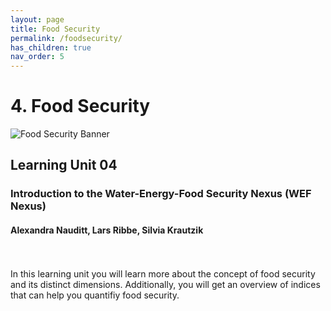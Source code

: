 ```yaml
---
layout: page
title: Food Security
permalink: /foodsecurity/
has_children: true
nav_order: 5
---
```

# **4. Food Security**


<img src="/wef-nexus-online-course/assets/foodsecurity-banner.jpg" alt="Food Security Banner">

## Learning Unit 04
### Introduction to the Water-Energy-Food Security Nexus (WEF Nexus)
#### Alexandra Nauditt, Lars Ribbe, Silvia Krautzik
<br/> <br/>
In this learning unit you will learn more about the concept of food security and its distinct 
dimensions. Additionally, you will get an overview of indices that can help you quantifiy food security.